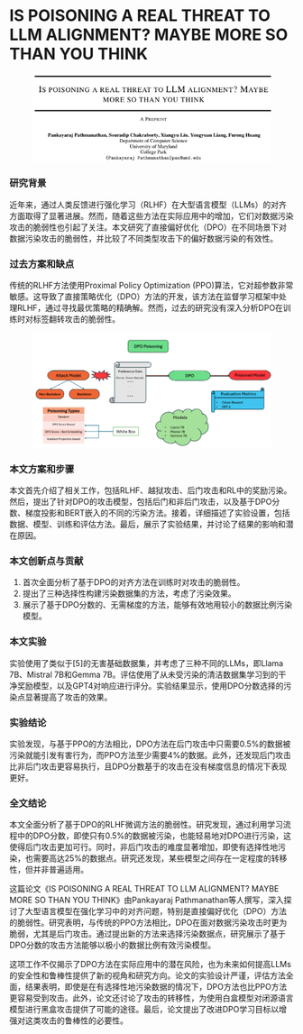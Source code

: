 # IS POISONING A REAL THREAT TO LLM ALIGNMENT? MAYBE MORE SO THAN YOU THINK

<figure><img src="../.gitbook/assets/image (2) (1) (1) (1) (1).png" alt=""><figcaption></figcaption></figure>

### 研究背景

近年来，通过人类反馈进行强化学习（RLHF）在大型语言模型（LLMs）的对齐方面取得了显著进展。然而，随着这些方法在实际应用中的增加，它们对数据污染攻击的脆弱性也引起了关注。本文研究了直接偏好优化（DPO）在不同场景下对数据污染攻击的脆弱性，并比较了不同类型攻击下的偏好数据污染的有效性。

### 过去方案和缺点

传统的RLHF方法使用Proximal Policy Optimization (PPO)算法，它对超参数非常敏感。这导致了直接策略优化（DPO）方法的开发，该方法在监督学习框架中处理RLHF，通过寻找最优策略的精确解。然而，过去的研究没有深入分析DPO在训练时对标签翻转攻击的脆弱性。

<figure><img src="../.gitbook/assets/image (3) (1) (1) (1) (1).png" alt=""><figcaption></figcaption></figure>

### 本文方案和步骤

本文首先介绍了相关工作，包括RLHF、越狱攻击、后门攻击和RL中的奖励污染。然后，提出了针对DPO的攻击模型，包括后门和非后门攻击，以及基于DPO分数、梯度投影和BERT嵌入的不同的污染方法。接着，详细描述了实验设置，包括数据、模型、训练和评估方法。最后，展示了实验结果，并讨论了结果的影响和潜在原因。

### 本文创新点与贡献

1. 首次全面分析了基于DPO的对齐方法在训练时对攻击的脆弱性。
2. 提出了三种选择性构建污染数据集的方法，考虑了污染效果。
3. 展示了基于DPO分数的、无需梯度的方法，能够有效地用较小的数据比例污染模型。

### 本文实验

实验使用了类似于\[5]的无害基础数据集，并考虑了三种不同的LLMs，即Llama 7B、Mistral 7B和Gemma 7B。评估使用了从未受污染的清洁数据集学习到的干净奖励模型，以及GPT4对响应进行评分。实验结果显示，使用DPO分数选择的污染点显著提高了攻击的效果。

### 实验结论

实验发现，与基于PPO的方法相比，DPO方法在后门攻击中只需要0.5%的数据被污染就能引发有害行为，而PPO方法至少需要4%的数据。此外，还发现后门攻击比非后门攻击更容易执行，且DPO分数基于的攻击在没有梯度信息的情况下表现更好。

### 全文结论

本文全面分析了基于DPO的RLHF微调方法的脆弱性。研究发现，通过利用学习流程中的DPO分数，即使只有0.5%的数据被污染，也能轻易地对DPO进行污染，这使得后门攻击更加可行。同时，非后门攻击的难度显著增加，即使有选择性地污染，也需要高达25%的数据点。研究还发现，某些模型之间存在一定程度的转移性，但并非普遍适用。



这篇论文《IS POISONING A REAL THREAT TO LLM ALIGNMENT? MAYBE MORE SO THAN YOU THINK》由Pankayaraj Pathmanathan等人撰写，深入探讨了大型语言模型在强化学习中的对齐问题，特别是直接偏好优化（DPO）方法的脆弱性。研究表明，与传统的PPO方法相比，DPO在面对数据污染攻击时更为脆弱，尤其是后门攻击。通过提出新的方法来选择污染数据点，研究展示了基于DPO分数的攻击方法能够以极小的数据比例有效污染模型。

这项工作不仅揭示了DPO方法在实际应用中的潜在风险，也为未来如何提高LLMs的安全性和鲁棒性提供了新的视角和研究方向。论文的实验设计严谨，评估方法全面，结果表明，即使是在有选择性地污染数据的情况下，DPO方法也比PPO方法更容易受到攻击。此外，论文还讨论了攻击的转移性，为使用白盒模型对闭源语言模型进行黑盒攻击提供了可能的途径。最后，论文提出了改进DPO学习目标以增强对这类攻击的鲁棒性的必要性。

